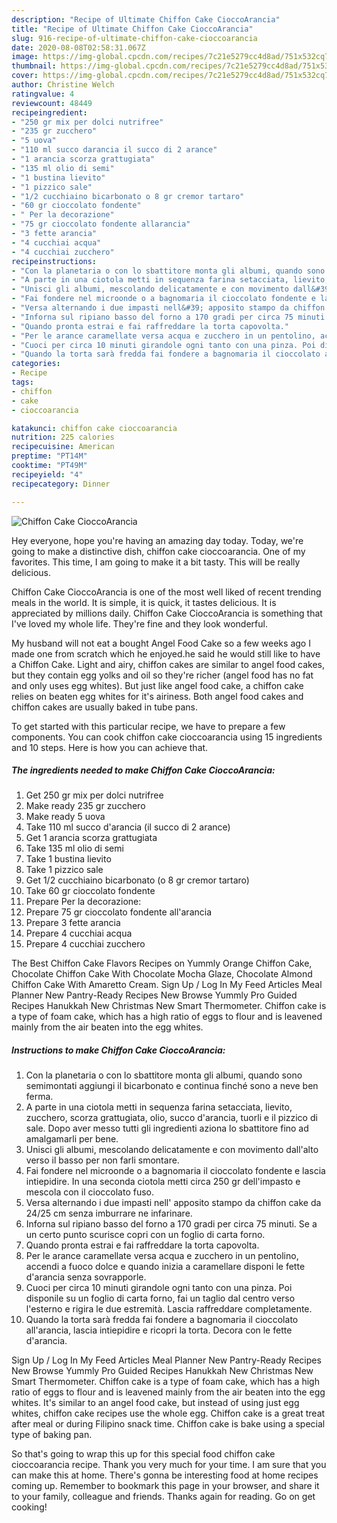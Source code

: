 ```yaml
---
description: "Recipe of Ultimate Chiffon Cake CioccoArancia"
title: "Recipe of Ultimate Chiffon Cake CioccoArancia"
slug: 916-recipe-of-ultimate-chiffon-cake-cioccoarancia
date: 2020-08-08T02:58:31.067Z
image: https://img-global.cpcdn.com/recipes/7c21e5279cc4d8ad/751x532cq70/chiffon-cake-cioccoarancia-recipe-main-photo.jpg
thumbnail: https://img-global.cpcdn.com/recipes/7c21e5279cc4d8ad/751x532cq70/chiffon-cake-cioccoarancia-recipe-main-photo.jpg
cover: https://img-global.cpcdn.com/recipes/7c21e5279cc4d8ad/751x532cq70/chiffon-cake-cioccoarancia-recipe-main-photo.jpg
author: Christine Welch
ratingvalue: 4
reviewcount: 48449
recipeingredient:
- "250 gr mix per dolci nutrifree"
- "235 gr zucchero"
- "5 uova"
- "110 ml succo darancia il succo di 2 arance"
- "1 arancia scorza grattugiata"
- "135 ml olio di semi"
- "1 bustina lievito"
- "1 pizzico sale"
- "1/2 cucchiaino bicarbonato o 8 gr cremor tartaro"
- "60 gr cioccolato fondente"
- " Per la decorazione"
- "75 gr cioccolato fondente allarancia"
- "3 fette arancia"
- "4 cucchiai acqua"
- "4 cucchiai zucchero"
recipeinstructions:
- "Con la planetaria o con lo sbattitore monta gli albumi, quando sono semimontati aggiungi il bicarbonato e continua finché sono a neve ben ferma."
- "A parte in una ciotola metti in sequenza farina setacciata, lievito, zucchero, scorza grattugiata, olio, succo d&#39;arancia, tuorli e il pizzico di sale. Dopo aver messo tutti gli ingredienti aziona lo sbattitore fino ad amalgamarli per bene."
- "Unisci gli albumi, mescolando delicatamente e con movimento dall&#39;alto verso il basso per non farli smontare."
- "Fai fondere nel microonde o a bagnomaria il cioccolato fondente e lascia intiepidire. In una seconda ciotola metti circa 250 gr dell&#39;impasto e mescola con il cioccolato fuso."
- "Versa alternando i due impasti nell&#39; apposito stampo da chiffon cake da 24/25 cm senza imburrare ne infarinare."
- "Inforna sul ripiano basso del forno a 170 gradi per circa 75 minuti. Se a un certo punto scurisce copri con un foglio di carta forno."
- "Quando pronta estrai e fai raffreddare la torta capovolta."
- "Per le arance caramellate versa acqua e zucchero in un pentolino, accendi a fuoco dolce e quando inizia a caramellare disponi le fette d&#39;arancia senza sovrapporle."
- "Cuoci per circa 10 minuti girandole ogni tanto con una pinza. Poi disponile su un foglio di carta forno, fai un taglio dal centro verso l&#39;esterno e rigira le due estremità. Lascia raffreddare completamente."
- "Quando la torta sarà fredda fai fondere a bagnomaria il cioccolato all&#39;arancia, lascia intiepidire e ricopri la torta. Decora con le fette d&#39;arancia."
categories:
- Recipe
tags:
- chiffon
- cake
- cioccoarancia

katakunci: chiffon cake cioccoarancia 
nutrition: 225 calories
recipecuisine: American
preptime: "PT14M"
cooktime: "PT49M"
recipeyield: "4"
recipecategory: Dinner

---
```



![Chiffon Cake CioccoArancia](https://img-global.cpcdn.com/recipes/7c21e5279cc4d8ad/751x532cq70/chiffon-cake-cioccoarancia-recipe-main-photo.jpg)

Hey everyone, hope you're having an amazing day today. Today, we're going to make a distinctive dish, chiffon cake cioccoarancia. One of my favorites. This time, I am going to make it a bit tasty. This will be really delicious.

Chiffon Cake CioccoArancia is one of the most well liked of recent trending meals in the world. It is simple, it is quick, it tastes delicious. It is appreciated by millions daily. Chiffon Cake CioccoArancia is something that I've loved my whole life. They're fine and they look wonderful.

My husband will not eat a bought Angel Food Cake so a few weeks ago I made one from scratch which he enjoyed.he said he would still like to have a Chiffon Cake. Light and airy, chiffon cakes are similar to angel food cakes, but they contain egg yolks and oil so they&#39;re richer (angel food has no fat and only uses egg whites). But just like angel food cake, a chiffon cake relies on beaten egg whites for it&#39;s airiness. Both angel food cakes and chiffon cakes are usually baked in tube pans.


To get started with this particular recipe, we have to prepare a few components. You can cook chiffon cake cioccoarancia using 15 ingredients and 10 steps. Here is how you can achieve that.

<!--inarticleads1-->

##### The ingredients needed to make Chiffon Cake CioccoArancia:

1. Get 250 gr mix per dolci nutrifree
1. Make ready 235 gr zucchero
1. Make ready 5 uova
1. Take 110 ml succo d&#39;arancia (il succo di 2 arance)
1. Get 1 arancia scorza grattugiata
1. Take 135 ml olio di semi
1. Take 1 bustina lievito
1. Take 1 pizzico sale
1. Get 1/2 cucchiaino bicarbonato (o 8 gr cremor tartaro)
1. Take 60 gr cioccolato fondente
1. Prepare  Per la decorazione:
1. Prepare 75 gr cioccolato fondente all&#39;arancia
1. Prepare 3 fette arancia
1. Prepare 4 cucchiai acqua
1. Prepare 4 cucchiai zucchero


The Best Chiffon Cake Flavors Recipes on Yummly Orange Chiffon Cake, Chocolate Chiffon Cake With Chocolate Mocha Glaze, Chocolate Almond Chiffon Cake With Amaretto Cream. Sign Up / Log In My Feed Articles Meal Planner New Pantry-Ready Recipes New Browse Yummly Pro Guided Recipes Hanukkah New Christmas New Smart Thermometer. Chiffon cake is a type of foam cake, which has a high ratio of eggs to flour and is leavened mainly from the air beaten into the egg whites. 

<!--inarticleads2-->

##### Instructions to make Chiffon Cake CioccoArancia:

1. Con la planetaria o con lo sbattitore monta gli albumi, quando sono semimontati aggiungi il bicarbonato e continua finché sono a neve ben ferma.
1. A parte in una ciotola metti in sequenza farina setacciata, lievito, zucchero, scorza grattugiata, olio, succo d&#39;arancia, tuorli e il pizzico di sale. Dopo aver messo tutti gli ingredienti aziona lo sbattitore fino ad amalgamarli per bene.
1. Unisci gli albumi, mescolando delicatamente e con movimento dall&#39;alto verso il basso per non farli smontare.
1. Fai fondere nel microonde o a bagnomaria il cioccolato fondente e lascia intiepidire. In una seconda ciotola metti circa 250 gr dell&#39;impasto e mescola con il cioccolato fuso.
1. Versa alternando i due impasti nell&#39; apposito stampo da chiffon cake da 24/25 cm senza imburrare ne infarinare.
1. Inforna sul ripiano basso del forno a 170 gradi per circa 75 minuti. Se a un certo punto scurisce copri con un foglio di carta forno.
1. Quando pronta estrai e fai raffreddare la torta capovolta.
1. Per le arance caramellate versa acqua e zucchero in un pentolino, accendi a fuoco dolce e quando inizia a caramellare disponi le fette d&#39;arancia senza sovrapporle.
1. Cuoci per circa 10 minuti girandole ogni tanto con una pinza. Poi disponile su un foglio di carta forno, fai un taglio dal centro verso l&#39;esterno e rigira le due estremità. Lascia raffreddare completamente.
1. Quando la torta sarà fredda fai fondere a bagnomaria il cioccolato all&#39;arancia, lascia intiepidire e ricopri la torta. Decora con le fette d&#39;arancia.


Sign Up / Log In My Feed Articles Meal Planner New Pantry-Ready Recipes New Browse Yummly Pro Guided Recipes Hanukkah New Christmas New Smart Thermometer. Chiffon cake is a type of foam cake, which has a high ratio of eggs to flour and is leavened mainly from the air beaten into the egg whites. It&#39;s similar to an angel food cake, but instead of using just egg whites, chiffon cake recipes use the whole egg. Chiffon cake is a great treat after meal or during Filipino snack time. Chiffon cake is bake using a special type of baking pan. 

So that's going to wrap this up for this special food chiffon cake cioccoarancia recipe. Thank you very much for your time. I am sure that you can make this at home. There's gonna be interesting food at home recipes coming up. Remember to bookmark this page in your browser, and share it to your family, colleague and friends. Thanks again for reading. Go on get cooking!
